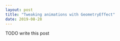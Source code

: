 ```yaml
---
layout: post
title: "Tweaking animations with GeometryEffect"
date: 2019-08-28
---
```


TODO write this post